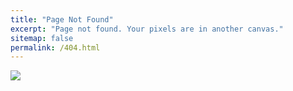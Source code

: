 ```yaml
---
title: "Page Not Found"
excerpt: "Page not found. Your pixels are in another canvas."
sitemap: false
permalink: /404.html
---
```


![](https://img.freepik.com/free-vector/flat-404-error-template_23-2147748127.jpg?t=st=1714396355~exp=1714399955~hmac=8923cf1186281dd7687452121e43a9254b216d0d9e17176444a1e96c5c1c745b&w=740)